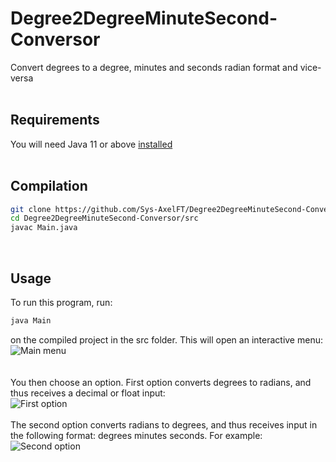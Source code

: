 # Degree2DegreeMinuteSecond-Conversor
Convert degrees to a degree, minutes and seconds radian format and vice-versa  
<br>   
   
## Requirements
You will need Java 11 or above [installed](https://www.oracle.com/java/technologies/javase-jdk16-downloads.html)   
<br>    
   
## Compilation
```bash
git clone https://github.com/Sys-AxelFT/Degree2DegreeMinuteSecond-Conversor
cd Degree2DegreeMinuteSecond-Conversor/src
javac Main.java
```
&nbsp;
## Usage
To run this program, run: 
```bash
java Main
```
on the compiled project in the src folder.
This will open an interactive menu:   
![Main menu](https://github.com/ClaraCF/Degree2DegreeMinuteSecond-Conversor/blob/main/images/menu.png?raw=true)   
<br>   
You then choose an option.
First option converts degrees to radians, and thus receives a decimal or float input:   
![First option](https://github.com/ClaraCF/Degree2DegreeMinuteSecond-Conversor/blob/main/images/one.png?raw=true)  
<br>
The second option converts radians to degrees, and thus receives input in the following format: degrees minutes seconds. For example:  
![Second option](https://github.com/ClaraCF/Degree2DegreeMinuteSecond-Conversor/blob/main/images/two.png?raw=true)
